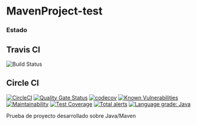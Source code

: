 # MavenProject-test

### Estado

## Travis CI
![Build Status](https://travis-ci.org/alonsodiego/MavenProject-test.svg?branch=master)

## Circle CI
[![CircleCI](https://circleci.com/gh/alonsodiego/MavenProject-test/tree/master.svg?style=svg)](https://circleci.com/gh/alonsodiego/MavenProject-test/tree/master)
[![Quality Gate Status](https://sonarcloud.io/api/project_badges/measure?project=alonsodiego_MavenProject-test&metric=alert_status)](https://sonarcloud.io/dashboard?id=alonsodiego_MavenProject-test)
[![codecov](https://codecov.io/gh/alonsodiego/MavenProject-test/branch/master/graph/badge.svg)](https://codecov.io/gh/alonsodiego/MavenProject-test)
[![Known Vulnerabilities](https://snyk.io/test/github/alonsodiego/MavenProject-test/badge.svg?targetFile=pom.xml)](https://snyk.io/test/github/alonsodiego/MavenProject-test?targetFile=pom.xml)
[![Maintainability](https://api.codeclimate.com/v1/badges/248934ddfb38afce048a/maintainability)](https://codeclimate.com/github/alonsodiego/MavenProject-test/maintainability)
[![Test Coverage](https://api.codeclimate.com/v1/badges/248934ddfb38afce048a/test_coverage)](https://codeclimate.com/github/alonsodiego/MavenProject-test/test_coverage)
[![Total alerts](https://img.shields.io/lgtm/alerts/g/alonsodiego/MavenProject-test.svg?logo=lgtm&logoWidth=18)](https://lgtm.com/projects/g/alonsodiego/MavenProject-test/alerts/)
[![Language grade: Java](https://img.shields.io/lgtm/grade/java/g/alonsodiego/MavenProject-test.svg?logo=lgtm&logoWidth=18)](https://lgtm.com/projects/g/alonsodiego/MavenProject-test/context:java)

Prueba de proyecto desarrollado sobre Java/Maven
